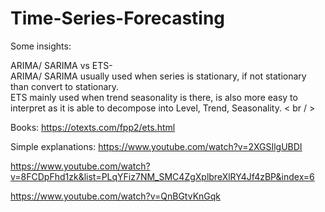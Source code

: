 # Time-Series-Forecasting

Some insights:

ARIMA/ SARIMA  vs ETS- <br/>
ARIMA/ SARIMA usually used when series is stationary, if not stationary than convert to stationary. <br/>
ETS mainly used when trend seasonality is there, is also more easy to interpret as it is able to decompose into Level, Trend, Seasonality. < br / >



Books:
https://otexts.com/fpp2/ets.html


Simple explanations:
https://www.youtube.com/watch?v=2XGSIlgUBDI 

https://www.youtube.com/watch?v=8FCDpFhd1zk&list=PLqYFiz7NM_SMC4ZgXplbreXlRY4Jf4zBP&index=6

https://www.youtube.com/watch?v=QnBGtvKnGqk
